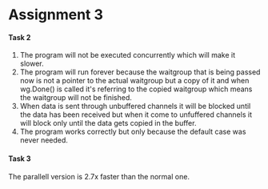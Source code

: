 # Assignment 3

#### Task 2
1) The program will not be executed concurrently which will make it slower.
2) The program will run forever because the waitgroup that is being passed now is not a pointer to the actual waitgroup but a copy of it and when wg.Done() is called it's referring to the copied waitgroup which means the waitgroup will not be finished.
3) When data is sent through unbuffered channels it will be blocked until the data has been received but when it come to unfuffered channels it will block only until the data gets copied in the buffer.
4) The program works correctly but only because the default case was never needed. 
  
#### Task 3
The parallell version is 2.7x faster than the normal one. 